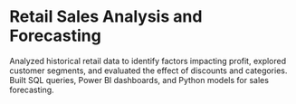 # Retail Sales Analysis and Forecasting
Analyzed historical retail data to identify factors impacting profit, explored customer segments, and evaluated the effect of discounts and categories. Built SQL queries, Power BI dashboards, and Python models for sales forecasting.
